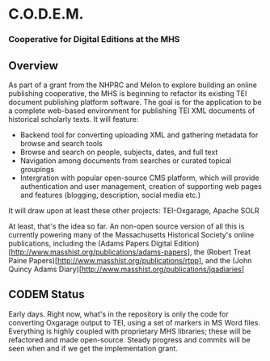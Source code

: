 
# C.O.D.E.M.

### Cooperative for Digital Editions at the MHS


## Overview

As part of a grant from the NHPRC and Melon to explore building an online publishing cooperative, the MHS is beginning to refactor its existing TEI document publishing platform software. The goal is for the application to be a complete web-based environment for publishing TEI XML documents of historical scholarly texts. It will feature:

* Backend tool for converting uploading XML and gathering metadata for browse and search tools
* Browse and search on people, subjects, dates, and full text
* Navigation among documents from searches or curated topical groupings
* Intergration with popular open-source CMS platform, which will provide authentication and user management, creation of supporting web pages and features (blogging, description, social media etc.)

It will draw upon at least these other projects: TEI-Oxgarage, Apache SOLR

At least, that's the idea so far. An non-open source version of all this is currently powering many of the Massachusetts Historical Society's online publications, including the (Adams Papers Digital Edition)[http://www.masshist.org/publications/adams-papers], the (Robert Treat Paine Papers)[http://www.masshist.org/publications/rtpp], and the (John Quincy Adams Diary)[http://www.masshist.org/publications/jqadiaries]


## CODEM Status

Early days. Right now, what's in the repository is only the code for converting Oxgarage output to TEI, using a set of markers in MS Word files. Everything is highly coupled with proprietary MHS libraries; these will be refactored and made open-source. Steady progress and commits will be seen when and if we get the implementation grant.


